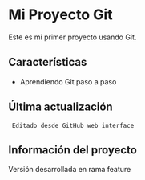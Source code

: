 # Mi Proyecto Git

Este es mi primer proyecto usando Git.

## Características
   - Aprendiendo Git paso a paso

## Última actualización
     Editado desde GitHub web interface
     
## Información del proyecto
   Versión desarrollada en rama feature